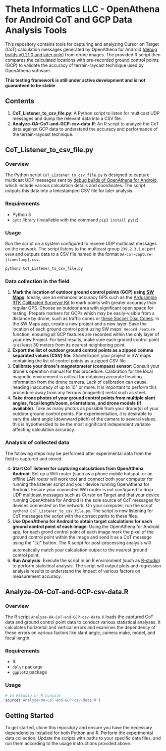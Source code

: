 # Theta Informatics LLC - OpenAthena for Android CoT and GCP Data Analysis Tools

This repository contains tools for capturing and analyzing Cursor on Target (CoT) calculation messages generated by OpenAthena for Android ([debug builds v0.21.0 and later only](https://github.com/Theta-Limited/OpenAthenaAndroid/blob/0f98c4e8bfaedc010b8845470fd3493d28541d5e/app/src/main/java/com/openathena/MainActivity.java#L111)) from drone images. The provided R script then compares the calculated locations with pre-recorded ground control points (GCP) to validate the accuracy of terrain-raycast technique used by OpenAthena software.

**This testing framework is still under active development and is not guaranteed to be stable**


## Contents

1. **CoT_Listener_to_csv_file.py**: A Python script to listen for multicast UDP messages and dump the relevant data into a CSV file.
2. **Analyze-OA-CoT-and-GCP-csv-data.R**: An R script to analyze the CoT data against GCP data to understand the accuracy and performance of the terrain-raycast technique.

## CoT_Listener_to_csv_file.py

### Overview

The Python script `CoT_Listener_to_csv_file.py` is designed to capture multicast UDP messages sent by [debug builds of OpenAthena for Android](https://github.com/Theta-Limited/OpenAthenaAndroid/blob/0f98c4e8bfaedc010b8845470fd3493d28541d5e/app/src/main/java/com/openathena/MainActivity.java#L111), which include various calculation details and coordinates. The script outputs this data into a timestamped CSV file for later analysis.

### Requirements

- Python 3
- `pytz` library (installable with the command `pip3 install pytz`)

### Usage

Run the script on a system configured to receive UDP multicast messages on the network. The script listens to the multicast group `239.2.3.1` at port `6969` and outputs data to a CSV file named in the format `OA-CoT-Capture-{timestamp}.csv`.

```bash
python3 CoT_Listener_to_csv_file.py
```


### Data collection in the field

1. **Mark the location of outdoor ground control points (GCP) using [SW Maps](http://swmaps.softwel.com.np/)**: Ideally, use an enhanced accuracy GPS such as the [Ardusimple RTK Calibrated Surveyor Kit](https://www.ardusimple.com/user-manual-rtk-calibrated-surveyor-kit/) to mark points with greater accuracy than regular GPS. Choose an outdoor area with significant open space for testing. Prepare markers for GCPs which may be easily-visible from a distance by drone, such as traffic cones or [these Soccer Disc Cones](https://www.amazon.com/dp/B095K6S53Y). In the SW Maps app, create a new project and a new layer. Save the location of each ground control point using SW maps' `Record Feature` function, ensuring all GCP features are recorded within the only layer of your new Project. For best results, make sure each ground control point is at least 30 meters from its nearest neighboring point.
2. **Export the list of outdoor ground control points as a zipped comma separated values (CSV) file.** Share/Export your project in SW maps containing the list of control points as a zipped CSV file
3. **Calibrate your drone's magnetometer (compass) sensor**: Consult your drone's operation manual for this procedure. Calibration for the local magnetic environment is critical for obtaining accurate heading information from the drone camera. Lack of calibration can cause heading inaccuracy of up to 10° or more. It is important to perform this procedure away from any ferrous (magnetic) metal such as steel.
4. **Take drone photos of your ground control points from multiple slant angles, focal length/zoom, orientations, and drone models (if available)**. Take as many photos as possible from your drone(s) of your outdoor ground control points. For experimentation, it is desirable to vary the slant angle (downward pitch) of the camera to several values, this is hypothesized to be the most significant independent variable affecting calculation accuracy.

### Analysis of collected data

The following steps may be performed after experimental data from the field is captured and stored.

4. **Start CoT listener for capturing calculations from OpenAthena Android**: Set up a Wifi router (such as a phone mobile hotspot, or an offline LAN router will work too) and connect both your computer for running the listener script and your device running OpenAthena for Android. Ensure your connected Wifi router is not configured to drop UDP multicast messages such as Cursor on Target and that your device running OpenAthena for Android is the sole source of CoT messages for devices connected on the network. On your computer, run the script  `python3 CoT_Listener_to_csv_file.py`. The script is now listening for CoT messages the script with the correct paths to these files.
5. **Use OpenAthena for Android to obtain target calculations for each ground control point of each image**: Using the OpenAthena for Android app, for each grond control point of each image mark the pixel of the ground control point within the image and send it as a CoT message using the "✉️" button. The R script for post-processing analysis will automatically match your calculation output to the nearest ground control point.
6. **Run Analysis**: Execute the script in an R environment (such as [R-studio](https://posit.co/products/open-source/rstudio/))  to perform statistical analysis. The script will output plots and regression analysis results to understand the impact of various factors on measurement accuracy.

## Analyze-OA-CoT-and-GCP-csv-data.R

### Overview

The R script `Analyze-OA-CoT-and-GCP-csv-data.R` loads the captured CoT data and ground control point data to conduct various statistical analyses. It calculates horizontal and vertical errors and examines the dependency of these errors on various factors like slant angle, camera make, model, and focal length.

### Requirements

- R
- `dplyr` package
- `ggplot2` package

### Usage

```R
# In RStudio or R Console
source('Analyze-OA-CoT-and-GCP-csv-data.R')
```

## Getting Started

To get started, clone this repository and ensure you have the necessary dependencies installed for both Python and R. Perform the experimental data collection, Update the scripts with paths to your specific data files, and run them according to the usage instructions provided above.
